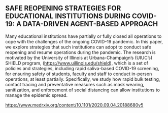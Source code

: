 ## SAFE REOPENING STRATEGIES FOR EDUCATIONAL INSTITUTIONS DURING COVID-19: A DATA-DRIVEN AGENT-BASED APPROACH

Many educational institutions have partially or fully closed all operations to cope with the challenges of the ongoing COVID-19 pandemic. In this paper, we explore strategies that such institutions can adopt to conduct safe reopening and resume operations during the pandemic. The research is motivated by the University of Illinois at Urbana-Champaign’s (UIUC’s) SHIELD program, (https://www.uillinois.edu/shield), which is a set of policies and strategies, including rapid saliva-based COVID-19 screening, for ensuring safety of students, faculty and staff to conduct in-person operations, at least partially. Specifically, we study how rapid bulk testing, contact tracing and preventative measures such as mask wearing, sanitization, and enforcement of social distancing can allow institutions to manage the epidemic spread.

https://www.medrxiv.org/content/10.1101/2020.09.04.20188680v5
